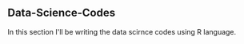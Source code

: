 ## Data-Science-Codes ## 

In this section I'll be writing the data scirnce codes using R language.    
  
